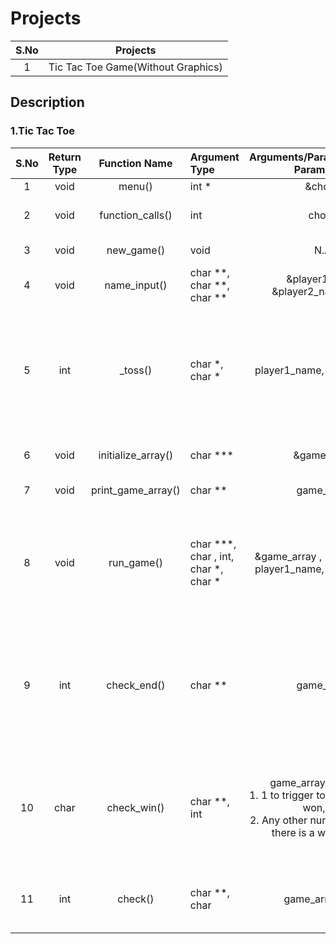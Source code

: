 # Projects
|S.No|Projects|
|:--:|:------:|
|1|Tic Tac Toe Game(Without Graphics)|

## Description ##
### 1.Tic Tac Toe ###
|S.No|Return Type|Function Name|Argument Type|Arguments/Parameters(Actual Parameters)|Purpose|
|:--:|:---------:|:-----------:|:------------|:-------------------------------------:|-----|
| 1  |   void    |   menu()    |    int \*   |     &choice        |To Print Menu.|
| 2  |   void    |function_calls()| int      |      choice        |To Handle Different Function Calls.|
| 3  |   void    |  new_game() |    void     |       N.A.         |To Start A New Game.|
| 4  |   void    |  name_input()|  char \*\*, char \*\*, char \*\* | &player1\_name, &player2\_name, &sym | To take input player names and symbol. |
| 5  |   int     |  \_toss()   | char \*, char \* | player1_name, player2_name | This functions generates a random number based on which head/tails is determined and prints which player has won the toss. |
| 6 |    void  | initialize_array() | char \*\*\* | &game_array  | This initialises the array with underscores(\_).|
| 7 |    void  | print_game_array() | char \*\*  | game_array   | This prints the game array. |
| 8 |    void  |   run_game()      | char \*\*\*, char , int, char \*, char \* | &game_array , \*sym, chance, player1_name, player2_name|This function lets the player decide on which positon to play their next move on and inserts it into the game array.|
| 9|     int   |   check_end()     |  char \*\* | game_array | This function check if the game array is full or not(Not used anymore as the check_win() function will trigger before this function). |
| 10|    char  |   check_win()     |  char \*\*, int | game_array, A Number</br>1. 1 to trigger to check who has won, and</br>2. Any other number to check if there is a win situation| This function checks for a win situtation</br>check() functions contains the actual code to check for a win situation. |
| 11|    int   |   check()         | char \*\*, char | game_array, sym | This function contains the actual code to check for a win situation. |
